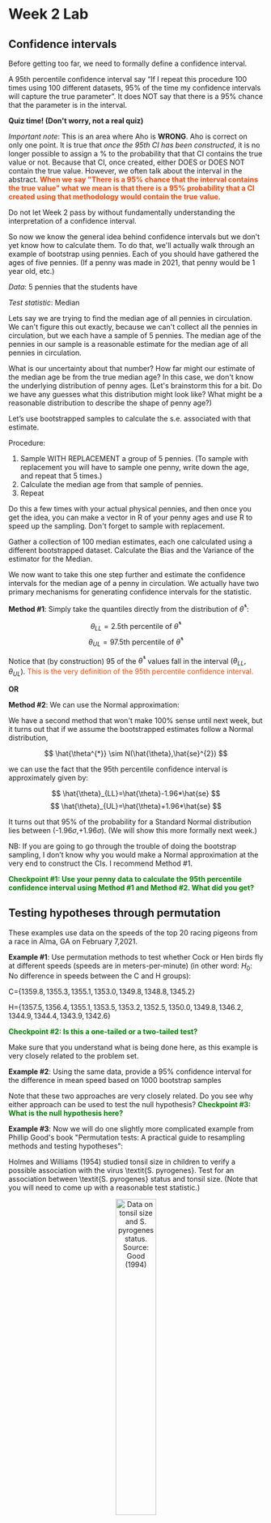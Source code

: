 Week 2 Lab
=============

Confidence intervals
-----------------------

Before getting too far, we need to formally define a confidence interval. 

A 95th percentile confidence interval say “If I repeat this procedure 100 times using 100 different datasets, 95% of the time my confidence intervals will capture the true parameter”. It does NOT say that there is a 95% chance that the parameter is in the interval.

**Quiz time! (Don't worry, not a real quiz)**

*Important note*: This is an area where Aho is **WRONG**. Aho is correct on only one point. It is true that *once the 95th CI has been constructed*, it is no longer possible to assign a $\%$ to the probability that that CI contains the true value or not. Because that CI, once created, either DOES or DOES NOT contain the true value. However, we often talk about the interval in the abstract. **<span style="color: orangered;">When we say "There is a 95$\%$ chance that the interval contains the true value" what we mean is that there is a 95$\%$ probability that a CI created using that methodology would contain the true value.</span>**

Do not let Week 2 pass by without fundamentally understanding the interpretation of a confidence interval. 

So now we know the general idea behind confidence intervals but we don't yet know how to calculate them. To do that, we'll actually walk through an example of bootstrap using pennies. Each of you should have gathered the ages of five pennies. (If a penny was made in 2021, that penny would be 1 year old, etc.)

*Data*: 5 pennies that the students have

*Test statistic*: Median

Lets say we are trying to find the median age of all pennies in circulation. We can't figure this out exactly, because we can't collect all the pennies in circulation, but we each have a sample of 5 pennies. The median age of the pennies in our sample is a reasonable estimate for the median age of all pennies in circulation. 

What is our uncertainty about that number? How far might our estimate of the median age be from the true median age? In this case, we don't know the underlying distribution of penny ages. (Let's brainstorm this for a bit. Do we have any guesses what this distribution might look like? What might be a reasonable distribution to describe the shape of penny age?) 

Let’s use bootstrapped samples to calculate the s.e. associated with that estimate.

Procedure: 
1. Sample WITH REPLACEMENT a group of 5 pennies. (To sample with replacement you will have to sample one penny, write down the age, and repeat that 5 times.)
2. Calculate the median age from that sample of pennies.
3. Repeat

Do this a few times with your actual physical pennies, and then once you get the idea, you can make a vector in R of your penny ages and use R to speed up the sampling. Don't forget to sample with replacement.

Gather a collection of 100 median estimates, each one calculated using a different bootstrapped dataset. Calculate the Bias and the Variance of the estimator for the Median.

We now want to take this one step further and estimate the confidence intervals for the median age of a penny in circulation. We actually have two primary mechanisms for generating confidence intervals for the statistic.

**Method #1**: Simply take the quantiles directly from the distribution of $\hat{\theta}^{*}$:

$$
\theta_{LL} = \mbox{2.5th percentile of } \hat{\theta}^{*}
$$
$$
\theta_{UL} = \mbox{97.5th percentile of } \hat{\theta}^{*}
$$

Notice that (by construction) 95$%$ of the $\hat{\theta}^{*}$ values fall in the interval $(\theta_{LL},\theta_{UL})$. <span style="color: orangered;">This is the very definition of the 95th percentile confidence interval.</span>

**OR** 

**Method #2**: We can use the Normal approximation:

We have a second method that won't make 100\% sense until next week, but it turns out that if we assume the bootstrapped estimates follow a Normal distribution, 

$$
\hat{\theta^{*}} \sim N(\hat{\theta},\hat{se}^{2})
$$

we can use the fact that the 95th percentile confidence interval is approximately given by:

$$
\hat{\theta}_{LL}=\hat{\theta}-1.96*\hat{se}
$$
$$
\hat{\theta}_{UL}=\hat{\theta}+1.96*\hat{se}
$$

It turns out that 95$\%$ of the probability for a Standard Normal distribution lies between (-1.96$\sigma$,+1.96$\sigma$). (We will show this more formally next week.) 

NB: If you are going to go through the trouble of doing the bootstrap sampling, I don’t know why you would make a Normal approximation at the very end to construct the CIs. I recommend Method #1.

**<span style="color: green;">Checkpoint #1: Use your penny data to calculate the 95th percentile confidence interval using Method #1 and Method #2. What did you get?</span>**

Testing hypotheses through permutation
------------------------------------

These examples use data on the speeds of the top 20 racing pigeons from a race in Alma, GA on February 7,2021. 

**Example #1**: Use permutation methods to test whether Cock or Hen birds fly at different speeds (speeds are in meters-per-minute) (in other word: $H_{0}$: No difference in speeds between the C and H groups):

C=$\{1359.8,1355.3,1355.1,1353.0,1349.8,1348.8,1345.2\}$

H=$\{1357.5,1356.4,1355.1,1353.5,1353.2,1352.5,1350.0,1349.8,1346.2,1344.9,1344.4,1343.9,1342.6\}$

**<span style="color: green;">Checkpoint #2: Is this a one-tailed or a two-tailed test?</span>**

Make sure that you understand what is being done here, as this example is very closely related to the problem set.


**Example #2**: Using the same data, provide a 95% confidence interval for the difference in mean speed based on 1000 bootstrap samples

Note that these two approaches are very closely related. Do you see why either approach can be used to test the null hypothesis? **<span style="color: green;">Checkpoint #3: What is the null hypothesis here?</span>**

**Example #3**: Now we will do one slightly more complicated example from Phillip Good's book "Permutation tests: A practical guide to resampling methods and testing hypotheses":

Holmes and Williams (1954) studied tonsil size in children to verify a possible association with the virus \textit{S. pyrogenes}. Test for an association between \textit{S. pyrogenes} status and tonsil size. (Note that you will need to come up with a reasonable test statistic.)

<div class="figure" style="text-align: center">
<img src="Table2categories.png" alt="Data on tonsil size and S. pyrogenes status. Source: Good (1994)" width="40%" />
<p class="caption">(\#fig:unnamed-chunk-1)Data on tonsil size and S. pyrogenes status. Source: Good (1994)</p>
</div>

Now lets consider the full dataset, where tonsil size is divided into three categories. How would we do the test now? **<span style="color: green;">Checkpoint #4: What is the new test statistic? (There are many options.)</span>** What 'labels' do you permute?

<div class="figure" style="text-align: center">
<img src="Table3categories.png" alt="Fill dataset on tonsil size and S. pyrogenes status. Source: Good (1994)" width="50%" />
<p class="caption">(\#fig:unnamed-chunk-2)Fill dataset on tonsil size and S. pyrogenes status. Source: Good (1994)</p>
</div>

Basics of bootstrap and jackknife
------------------------------------

To get started with bootstrap and jackknife techniques, we start by working through a very simple example. First we simulate some data


```r
x<-seq(0,9,by=1)
```

This will constutute our "data". Let's print the result of sampling with replacement to get a sense for it...


```r
table(sample(x,size=length(x),replace=T))
```

```
## 
## 0 4 5 7 8 9 
## 2 1 2 2 1 2
```

Now we will write a little script to take bootstrap samples and calculate the means of each of these bootstrap samples


```r
xmeans<-vector(length=1000)
for (i in 1:1000)
  {
  xmeans[i]<-mean(sample(x,replace=T))
  }
```

The actual number of bootstrapped samples is arbitrary *at this point* but there are ways of characterizing the precision of the bootstrap (jackknife-after-bootstrap) which might inform the number of bootstrap samples needed. *In practice*, people tend to pick some arbitrary but large number of bootstrap samples because computers are so fast that it is often easy to draw far more samples than are actually needed. When calculation of the statistic is slow (as might be the case if you are using the samples to construct a phylogeny, for example), then you would need to be more concerned with the number of bootstrap samples. 

First, lets just look at a histogram of the bootstrapped means and plot the actual sample mean on the histogram for comparison



```r
hist(xmeans,breaks=30,col="pink")
abline(v=mean(x),lwd=2)
```

<img src="Week-2-lab_files/figure-html/unnamed-chunk-6-1.png" width="672" />

Calculating bias and standard error
-----------------------------------

From these we can calculate the bias and standard deviation for the mean (which is the "statistic"):

$$
\widehat{Bias_{boot}} = \left(\frac{1}{k}\sum^{k}_{i=1}\theta^{*}_{i}\right)-\hat{\theta}
$$


```r
bias.boot<-mean(xmeans)-mean(x)
bias.boot
```

```
## [1] 0.0099
```

```r
hist(xmeans,breaks=30,col="pink")
abline(v=mean(x),lwd=5,col="black")
abline(v=mean(xmeans),lwd=2,col="yellow")
```

<img src="Week-2-lab_files/figure-html/unnamed-chunk-7-1.png" width="672" />

$$
\widehat{s.e._{boot}} = \sqrt{\frac{1}{k-1}\sum^{k}_{i=1}(\theta^{*}_{i}-\bar{\theta^{*}})^{2}}
$$


```r
se.boot<-sd(xmeans)
```

We can find the confidence intervals in two ways:

Method #1: Assume the bootstrap statistics are normally distributed


```r
LL.boot<-mean(xmeans)-1.96*se.boot #where did 1.96 come from?
UL.boot<-mean(xmeans)+1.96*se.boot
LL.boot
```

```
## [1] 2.719951
```

```r
UL.boot
```

```
## [1] 6.299849
```

Method #2: Simply take the quantiles of the bootstrap statistics


```r
quantile(xmeans,c(0.025,0.975))
```

```
##  2.5% 97.5% 
##   2.8   6.3
```

Let's compare this to what we would have gotten if we had used normal distribution theory. First we have to calculate the standard error:


```r
se.normal<-sqrt(var(x)/length(x))
LL.normal<-mean(x)-qt(0.975,length(x)-1)*se.normal
UL.normal<-mean(x)+qt(0.975,length(x)-1)*se.normal
LL.normal
```

```
## [1] 2.334149
```

```r
UL.normal
```

```
## [1] 6.665851
```

In this case, the confidence intervals we got from the normal distribution theory are too wide.

**<span style="color: green;">Checkpoint #6: Does it make sense why the normal distribution theory intervals are too wide?</span>** Because the original were were uniformly distributed, the data has higher variance than would be expected and therefore the standard error is higher than would be expected.

There are two packages that provide functions for bootstrapping, 'boot' and 'boostrap'. We will start by using the 'bootstrap' package, which was originally designed for Efron and Tibshirani's monograph on the bootstrap. 

To test the main functionality of the 'bootstrap' package, we will use the data we already have. The 'bootstrap' function requires the input of a user-defined function to calculate the statistic of interest. Here I will write a function that calculates the mean of the input values.


```r
library(bootstrap)
theta<-function(x)
  {
    mean(x)
  }
results<-bootstrap(x=x,nboot=1000,theta=theta)
results
```

```
## $thetastar
##    [1] 4.2 4.1 2.7 4.8 4.4 4.9 5.5 4.6 4.2 5.0 4.9 4.7 5.7 3.2 2.6 4.6 4.0 3.9
##   [19] 4.7 4.6 5.0 5.0 4.1 4.3 5.3 4.9 4.9 4.1 5.7 5.4 5.3 5.2 5.8 5.5 6.8 4.6
##   [37] 5.0 5.1 3.5 5.2 4.2 4.8 5.4 3.8 5.2 3.2 4.1 5.2 3.7 3.6 3.9 4.7 5.1 4.9
##   [55] 2.4 5.1 3.9 4.4 4.9 3.1 5.7 5.2 4.4 5.8 5.0 4.2 4.6 4.4 4.1 4.7 4.0 5.7
##   [73] 5.2 6.1 5.4 4.1 4.0 3.8 4.1 4.9 5.2 3.6 2.8 4.4 5.2 3.2 3.4 5.4 4.8 4.0
##   [91] 4.8 3.1 2.8 5.0 4.1 3.3 4.5 3.7 4.0 4.8 4.7 4.9 4.3 4.7 3.7 2.9 3.9 3.9
##  [109] 3.9 2.3 3.2 3.8 4.9 5.7 5.4 6.0 3.7 4.6 3.2 4.5 5.3 5.0 4.0 4.6 3.4 4.0
##  [127] 4.8 5.7 4.2 3.8 6.8 4.1 4.3 3.8 4.7 4.1 4.8 3.3 6.2 6.1 3.5 3.2 4.5 4.6
##  [145] 3.9 3.5 2.6 4.0 5.7 4.2 5.2 4.2 4.3 4.1 4.2 4.1 6.3 5.6 4.6 3.9 5.6 5.2
##  [163] 5.2 3.9 4.8 3.9 4.8 4.6 4.3 4.7 3.6 3.8 3.7 5.2 5.0 4.2 3.6 4.8 4.8 5.3
##  [181] 6.4 2.9 2.7 4.8 4.5 3.9 5.9 3.8 5.6 3.6 4.8 3.4 3.6 5.5 4.7 4.4 3.6 5.8
##  [199] 5.7 3.8 4.2 3.8 4.3 3.3 4.1 4.0 5.7 3.8 5.1 3.6 3.5 3.7 5.6 4.4 6.8 5.1
##  [217] 5.2 5.4 3.6 4.9 5.2 3.1 4.9 3.7 3.3 6.2 4.5 4.6 4.9 4.7 4.0 4.3 5.1 5.0
##  [235] 4.8 5.1 3.7 5.6 5.1 4.3 5.4 3.7 4.2 2.6 2.9 3.8 4.8 4.2 3.2 4.4 3.2 5.3
##  [253] 3.7 3.9 3.4 5.1 4.8 6.4 4.5 4.9 5.7 4.3 6.4 3.6 3.9 4.5 4.1 3.4 4.7 4.9
##  [271] 3.3 5.6 4.2 4.2 3.7 4.0 4.3 4.6 4.9 4.5 5.7 3.8 3.0 3.0 4.3 4.1 4.8 5.6
##  [289] 4.4 4.8 4.4 4.2 4.6 4.2 5.7 4.2 4.7 4.3 5.0 4.1 5.2 4.5 4.6 6.6 5.5 5.6
##  [307] 3.9 4.5 4.4 5.3 4.7 4.7 3.6 4.1 5.8 3.2 5.4 5.3 4.6 4.0 4.2 3.4 3.5 4.7
##  [325] 5.6 2.8 6.4 5.3 3.2 3.3 4.4 2.8 7.1 4.9 6.1 5.7 4.5 4.6 4.1 3.8 4.4 3.5
##  [343] 4.0 3.6 3.0 4.9 4.5 3.9 5.2 4.4 3.1 4.9 5.6 5.7 3.6 4.2 3.7 4.1 3.7 3.1
##  [361] 6.7 5.2 3.4 3.7 2.2 5.5 5.3 4.7 3.2 5.6 5.2 4.3 5.3 3.6 2.6 4.4 4.1 3.5
##  [379] 5.0 5.8 4.6 4.4 4.2 3.9 4.2 4.9 5.1 3.4 6.4 4.5 3.7 4.9 3.6 5.4 4.8 5.1
##  [397] 4.8 2.8 5.5 5.8 3.8 3.8 4.1 4.1 4.1 4.4 3.7 4.6 4.9 3.8 2.9 3.8 3.8 4.6
##  [415] 4.1 3.9 5.2 2.4 3.9 6.3 5.4 4.0 6.3 2.8 4.0 5.4 4.9 4.5 4.5 4.8 4.5 3.9
##  [433] 4.1 5.0 4.2 3.5 3.5 5.5 5.7 4.2 5.8 5.3 4.2 3.9 3.6 5.6 5.2 6.6 5.7 6.1
##  [451] 4.1 4.0 3.5 3.9 4.1 4.2 3.7 4.4 4.2 5.0 4.5 6.4 4.8 4.0 6.0 3.8 4.5 3.1
##  [469] 4.4 4.8 4.5 3.9 2.6 4.4 3.4 2.0 3.7 4.9 5.4 4.9 3.7 3.1 4.7 5.3 2.1 4.3
##  [487] 5.2 5.2 4.7 5.0 3.8 4.0 3.0 3.4 5.2 5.8 5.1 7.3 4.8 4.5 2.9 4.3 6.0 3.0
##  [505] 3.5 4.6 4.7 5.7 4.8 4.1 6.1 4.7 4.7 4.0 5.9 5.7 4.7 5.2 4.8 3.4 5.3 5.2
##  [523] 4.5 4.7 3.9 3.0 3.5 3.9 2.9 4.2 2.3 5.9 3.0 5.3 1.7 5.6 2.9 4.4 3.8 4.8
##  [541] 4.0 6.4 4.0 4.6 4.8 4.9 5.0 6.1 4.2 3.5 5.6 4.9 4.7 3.6 3.8 4.2 5.0 2.9
##  [559] 4.2 4.6 4.5 4.7 4.2 4.7 5.9 3.4 4.6 3.3 3.7 3.3 4.2 5.1 3.7 4.7 3.9 5.1
##  [577] 5.4 5.3 4.4 4.8 5.0 4.8 4.0 4.6 5.2 4.6 1.8 5.3 4.9 5.1 4.6 5.1 4.9 4.0
##  [595] 3.9 3.5 5.5 5.2 4.8 3.8 5.1 3.9 3.3 5.4 5.1 4.7 4.4 4.7 5.1 3.9 3.5 3.1
##  [613] 3.2 4.8 5.1 4.4 3.0 4.9 4.7 5.1 5.3 4.9 5.8 3.1 6.0 5.5 3.2 3.6 2.7 3.1
##  [631] 4.8 2.7 5.3 4.0 3.5 3.3 6.0 5.3 4.4 3.6 4.6 4.5 5.4 5.0 5.9 3.2 4.9 3.8
##  [649] 3.0 3.9 3.6 4.8 4.3 4.7 4.5 4.5 4.7 4.7 4.2 5.5 3.9 4.6 3.7 4.0 3.8 5.0
##  [667] 2.3 4.6 5.8 3.8 3.6 4.8 4.2 4.0 5.9 5.3 4.4 4.7 4.2 3.3 5.4 5.1 4.8 4.7
##  [685] 5.5 5.5 5.7 6.3 4.1 5.6 5.7 5.2 4.2 3.6 4.3 3.3 5.2 5.3 4.1 5.3 4.4 2.1
##  [703] 3.7 4.7 3.6 3.8 5.5 4.8 6.3 5.9 3.9 4.4 4.2 5.2 5.3 5.4 6.0 3.7 3.5 4.3
##  [721] 5.3 4.0 3.6 4.2 3.2 5.5 4.0 4.5 4.2 4.7 4.1 5.3 5.8 4.2 7.2 4.7 5.7 4.3
##  [739] 3.5 4.3 4.0 5.3 5.4 3.2 5.5 5.4 3.1 4.3 3.1 4.3 3.9 4.7 5.1 3.8 4.4 3.8
##  [757] 4.7 4.8 3.7 4.4 4.6 3.3 2.9 4.4 3.6 5.5 3.6 4.3 5.1 3.6 3.9 3.2 3.1 3.9
##  [775] 4.1 5.6 3.9 5.4 4.7 3.7 4.7 3.6 4.1 5.4 4.0 2.9 3.6 6.1 4.3 3.5 5.7 3.4
##  [793] 4.4 4.8 3.6 4.3 4.1 3.7 4.6 5.9 4.7 5.4 4.5 4.5 2.4 5.1 5.6 3.0 4.9 3.9
##  [811] 3.5 4.8 5.4 5.1 5.1 5.6 4.6 6.1 4.3 3.8 4.6 5.3 4.7 5.4 4.3 4.7 7.2 3.8
##  [829] 2.4 3.5 5.6 5.4 3.5 4.6 2.8 4.0 4.0 6.2 3.4 3.9 3.6 3.7 4.3 4.9 4.8 3.6
##  [847] 5.1 3.2 4.0 5.3 5.2 4.3 5.7 5.8 5.3 3.7 4.3 2.7 5.4 6.2 4.5 4.1 4.7 6.0
##  [865] 6.0 3.5 3.4 3.5 4.7 3.2 4.3 3.4 2.6 2.6 3.8 5.1 4.3 4.9 5.3 5.7 4.7 5.1
##  [883] 4.4 4.6 4.5 3.6 5.1 4.4 4.4 4.7 4.4 4.2 4.8 4.1 5.4 6.0 4.5 4.7 3.0 5.4
##  [901] 2.9 4.8 3.0 5.5 3.5 4.3 5.5 5.1 5.1 2.8 5.5 5.6 3.9 4.9 3.3 4.0 3.4 5.2
##  [919] 4.8 6.0 4.0 5.4 3.8 3.7 4.8 4.4 5.1 4.3 3.9 5.2 5.0 4.3 3.9 2.9 4.1 4.4
##  [937] 4.8 4.0 3.7 6.1 3.5 4.5 4.3 3.8 4.8 5.9 4.1 5.3 5.0 5.1 2.3 4.7 4.1 4.6
##  [955] 4.5 5.4 3.9 3.8 4.2 5.3 5.3 5.4 5.0 4.4 5.9 4.0 5.2 4.8 4.2 4.7 3.7 4.6
##  [973] 4.7 5.3 4.8 4.6 5.7 6.1 3.8 4.0 4.8 4.2 4.2 5.7 4.7 5.2 3.5 5.4 6.0 6.0
##  [991] 4.2 5.4 3.2 3.4 4.4 6.5 4.0 4.8 4.8 5.2
## 
## $func.thetastar
## NULL
## 
## $jack.boot.val
## NULL
## 
## $jack.boot.se
## NULL
## 
## $call
## bootstrap(x = x, nboot = 1000, theta = theta)
```

```r
quantile(results$thetastar,c(0.025,0.975))
```

```
##  2.5% 97.5% 
##   2.7   6.2
```

Notice that we get exactly what we got last time. This illustrates an important point, which is that the bootstrap functions are often no easier to use than something you could write yourself.

You can also define a function of the bootstrapped statistics (we have been calling this theta) to pull out immediately any summary statistics you are interested in from the bootstrapped thetas.

Here I will write a function that calculates the bias of my estimate of the mean (which is 4.5 [i.e. the mean of the number 0,1,2,3,4,5,6,7,8,9])


```r
bias<-function(x)
  {
  mean(x)-4.5
  }
results<-bootstrap(x=x,nboot=1000,theta=theta,func=bias)
results
```

```
## $thetastar
##    [1] 2.9 5.5 4.7 3.0 4.2 4.7 3.8 4.1 4.9 3.0 5.8 3.6 3.8 5.1 3.6 4.6 6.4 4.6
##   [19] 4.2 4.2 3.0 4.6 5.1 4.1 4.8 3.3 3.1 4.3 6.2 6.3 5.7 3.7 5.2 4.9 4.6 5.9
##   [37] 5.2 5.5 4.9 5.0 2.4 3.7 4.3 6.1 4.6 5.6 4.8 4.4 5.3 4.7 5.4 5.1 5.7 4.7
##   [55] 4.7 5.2 6.0 3.4 4.8 2.9 3.5 4.6 3.9 3.0 2.9 5.1 4.0 6.2 4.3 4.9 4.0 5.2
##   [73] 4.7 4.1 3.9 4.1 2.7 5.5 4.2 4.7 5.2 4.1 3.9 3.5 5.2 3.8 4.2 4.2 4.0 5.3
##   [91] 4.8 3.2 3.9 3.0 4.9 4.0 5.1 4.3 5.7 5.0 5.5 6.2 6.6 4.1 4.9 5.2 4.6 5.8
##  [109] 4.9 6.5 6.1 3.8 4.3 5.4 6.5 2.0 4.2 3.1 3.8 4.4 6.3 4.5 4.5 4.6 3.4 5.6
##  [127] 3.8 3.3 4.7 4.3 4.9 3.8 3.3 5.0 2.1 4.7 4.8 3.7 6.4 5.6 4.7 5.3 5.4 3.0
##  [145] 3.7 3.4 5.2 3.2 4.9 5.1 3.0 5.0 3.5 3.6 4.6 3.7 4.7 4.0 5.1 4.2 3.7 3.7
##  [163] 4.4 5.2 5.2 3.5 4.1 2.9 3.4 4.9 3.7 4.9 3.6 5.6 4.4 4.2 4.1 3.7 2.5 3.4
##  [181] 5.1 3.8 3.5 3.6 4.7 5.4 5.2 5.7 4.2 4.5 5.5 4.2 4.1 4.4 4.7 5.0 4.2 5.9
##  [199] 3.5 4.3 3.7 4.7 3.7 5.5 3.1 3.3 3.1 4.3 5.0 5.6 5.2 4.5 5.0 4.5 6.0 3.7
##  [217] 4.5 5.7 4.9 3.5 5.3 4.2 3.3 5.9 6.1 4.8 4.1 5.2 3.8 3.3 4.8 5.4 4.1 6.6
##  [235] 4.6 4.3 6.2 4.9 5.6 3.7 3.6 5.0 4.1 4.2 2.4 6.6 4.2 2.9 4.2 5.7 4.6 6.5
##  [253] 5.8 3.1 4.3 5.1 3.6 5.1 3.3 6.0 5.1 4.6 3.2 3.8 5.1 3.5 2.2 5.2 5.2 4.1
##  [271] 5.3 5.2 4.6 4.7 6.2 4.5 4.3 5.4 5.1 3.8 5.0 5.5 5.3 4.1 3.2 5.5 4.2 4.0
##  [289] 3.2 4.6 5.5 4.5 3.9 4.4 4.7 5.4 4.2 4.5 7.1 4.3 4.5 4.8 5.9 4.3 5.4 3.1
##  [307] 4.8 3.5 3.8 4.8 5.3 3.3 3.7 4.1 4.4 5.2 3.1 3.7 4.5 4.9 4.0 3.9 4.0 3.0
##  [325] 4.6 3.7 4.7 4.6 6.3 5.0 4.3 3.0 5.1 3.7 4.6 3.8 4.4 6.1 4.4 2.3 3.7 3.5
##  [343] 5.7 3.8 6.2 4.2 4.2 4.4 4.4 2.3 4.9 4.8 5.0 5.4 4.1 3.8 5.5 4.4 5.5 4.2
##  [361] 3.6 3.7 3.8 3.4 6.2 4.7 4.2 2.5 4.3 4.6 4.9 5.1 4.4 5.1 2.6 4.8 4.1 5.5
##  [379] 5.4 4.6 3.9 5.7 3.4 4.9 4.8 5.5 5.4 3.5 4.5 4.7 2.4 6.2 2.4 4.4 6.4 3.5
##  [397] 3.9 5.6 5.4 5.3 6.1 4.3 3.7 5.4 3.5 5.6 2.3 4.2 4.1 4.5 5.5 4.3 3.8 4.5
##  [415] 4.3 3.2 3.3 5.9 4.2 5.8 5.1 4.0 4.5 6.1 3.2 4.7 5.9 5.4 5.5 7.1 4.0 5.0
##  [433] 4.2 2.4 4.4 4.1 6.9 5.3 4.0 4.4 4.8 5.1 4.0 6.1 3.7 2.7 4.8 3.5 5.2 4.2
##  [451] 4.1 3.5 4.6 4.0 5.9 4.9 3.0 4.9 3.4 3.7 3.8 4.2 3.3 5.7 5.2 5.4 4.7 2.9
##  [469] 4.3 3.4 3.8 3.5 4.2 5.0 4.2 5.1 3.5 3.9 3.1 3.9 4.5 4.6 4.9 3.3 5.5 4.6
##  [487] 4.6 5.1 3.2 3.3 4.7 3.6 4.1 3.7 4.5 5.1 5.2 6.2 4.4 3.4 4.7 4.5 3.2 3.9
##  [505] 4.6 3.9 4.3 4.3 4.9 5.8 5.3 6.2 2.7 4.0 4.0 5.2 5.4 4.3 5.5 4.1 5.1 4.5
##  [523] 4.5 2.6 4.9 4.2 3.8 4.9 3.1 4.9 4.8 4.7 4.0 4.4 5.7 5.9 4.6 4.5 4.3 3.8
##  [541] 3.5 5.0 3.4 3.5 6.1 5.1 5.7 6.4 6.1 3.3 4.0 2.4 5.1 3.7 4.8 4.3 4.8 5.0
##  [559] 4.7 4.0 4.0 4.2 4.4 3.7 4.4 4.0 5.4 3.7 3.7 3.9 3.3 5.8 3.5 6.0 4.3 5.5
##  [577] 4.8 4.5 3.7 4.8 5.6 1.7 3.4 5.3 3.4 4.2 4.4 5.9 6.3 5.6 5.7 4.5 5.6 3.9
##  [595] 5.6 5.0 4.8 4.6 5.2 4.6 2.9 3.0 3.4 5.3 6.4 3.5 4.1 2.8 3.8 3.4 2.5 5.8
##  [613] 5.8 4.7 2.6 5.7 4.4 2.7 3.8 5.0 4.7 5.8 2.9 5.9 4.3 4.4 5.2 3.1 6.6 6.2
##  [631] 4.6 4.0 3.1 4.9 4.2 4.6 3.2 4.1 4.5 6.1 4.4 3.6 4.1 5.0 4.4 3.7 3.6 3.2
##  [649] 5.8 5.2 2.6 5.1 5.0 3.4 5.2 4.2 4.5 6.3 3.4 4.5 3.6 4.2 4.8 4.1 4.9 4.7
##  [667] 4.9 4.1 5.8 4.2 5.4 4.4 5.1 3.5 5.3 5.3 3.5 5.1 6.1 4.0 5.9 5.2 4.1 4.3
##  [685] 3.4 5.2 4.7 3.4 4.2 3.8 4.3 4.1 5.6 5.1 3.7 2.8 4.9 4.7 4.8 2.8 3.1 3.5
##  [703] 5.7 5.0 4.7 4.8 4.5 4.4 3.1 4.1 4.4 2.9 5.0 5.7 3.9 3.5 4.3 3.6 5.1 4.6
##  [721] 4.2 5.3 4.0 4.5 5.1 3.7 4.1 4.1 4.2 3.8 4.9 5.0 6.1 4.1 6.6 4.4 6.0 5.5
##  [739] 4.6 4.9 5.6 3.7 4.7 5.5 3.5 4.4 3.7 4.1 5.1 2.7 5.2 4.5 4.2 4.5 3.6 4.0
##  [757] 2.9 3.6 3.4 2.5 4.1 2.7 4.4 4.4 5.4 5.5 4.7 5.4 4.5 5.3 4.6 4.2 4.4 3.9
##  [775] 4.5 4.4 4.9 5.3 5.9 5.3 4.5 5.3 3.4 5.0 4.7 4.8 4.2 4.2 4.7 4.5 5.7 3.5
##  [793] 4.2 4.6 3.4 4.3 6.6 5.5 4.9 4.6 4.3 5.0 4.3 6.0 4.4 4.7 4.0 4.1 4.6 3.7
##  [811] 4.0 3.5 3.8 4.4 3.6 4.8 5.3 4.2 4.6 3.9 5.0 4.2 4.1 4.9 5.7 6.3 3.9 3.9
##  [829] 3.2 4.4 4.3 3.2 3.7 3.7 4.7 5.4 4.6 3.4 5.3 4.2 3.5 4.8 4.8 4.3 5.4 6.2
##  [847] 4.6 2.9 4.9 4.8 4.8 5.8 3.0 4.2 5.3 4.3 4.1 4.6 4.7 5.2 4.8 5.6 3.7 5.2
##  [865] 5.7 3.3 4.0 3.1 3.3 3.1 4.9 4.6 4.7 4.3 4.3 5.2 4.4 5.8 3.8 5.8 7.0 3.7
##  [883] 6.5 5.6 4.8 6.0 4.1 4.3 5.7 3.9 5.8 3.8 5.4 3.3 4.5 3.3 3.7 4.1 2.6 3.0
##  [901] 5.6 3.6 4.8 4.4 5.9 5.0 4.6 4.9 4.0 2.9 3.9 4.6 4.5 3.9 3.3 4.3 4.9 3.7
##  [919] 4.3 3.9 2.9 5.0 4.9 3.6 4.3 4.1 5.3 4.4 4.4 4.7 3.5 4.7 3.9 4.4 3.3 6.0
##  [937] 4.6 4.1 4.1 5.2 5.1 5.3 3.6 5.1 5.3 4.9 5.0 3.5 5.4 4.9 5.4 5.3 4.4 5.5
##  [955] 5.3 2.6 4.1 6.3 3.6 3.3 5.5 5.8 3.2 3.5 4.9 6.1 5.1 4.1 5.0 6.4 4.0 3.8
##  [973] 5.3 3.8 4.5 4.2 4.6 5.0 4.1 5.1 4.3 4.9 4.0 4.2 4.3 4.9 4.4 3.6 5.6 5.9
##  [991] 5.7 3.2 4.3 4.6 4.6 5.1 4.2 4.3 4.1 4.9
## 
## $func.thetastar
## [1] -0.0163
## 
## $jack.boot.val
##  [1]  0.50984615  0.37150685  0.26339286  0.16702703 -0.04157303  0.02782875
##  [7] -0.23196481 -0.22845745 -0.41705202 -0.52076023
## 
## $jack.boot.se
## [1] 0.9711186
## 
## $call
## bootstrap(x = x, nboot = 1000, theta = theta, func = bias)
```

Compare this to 'bias.boot' (our result from above). Why might it not be the same? Try running the same section of code several times. See how the value of the bias ($func.thetastar) jumps around? We should not be surprised by this because we can look at the jackknife-after-bootstrap estimate of the standard error of the function (in this case, that function is the bias) and we can see that it is not so small that we wouldn't expect some variation in these values.

Remember, everything we have discussed today are estimates. The statistic as applied to your data will change with new data, as will the standard error, the confidence intervals - everything! All of these values have sampling distributions and are subject to change if you repeated the procedure with new data.

Note that we can calculate any function of $\theta^{*}$. A simple example would be the 72nd percentile:


```r
perc72<-function(x)
  {
  quantile(x,probs=c(0.72))
  }
results<-bootstrap(x=x,nboot=1000,theta=theta,func=perc72)
results
```

```
## $thetastar
##    [1] 5.4 3.9 4.4 4.0 5.6 4.4 4.1 4.5 3.1 6.0 3.5 3.4 5.3 5.2 3.5 4.0 4.2 3.5
##   [19] 4.1 7.2 5.3 4.2 4.6 5.2 5.2 4.9 4.1 3.5 4.3 3.6 3.1 5.7 5.7 4.2 2.5 4.2
##   [37] 4.7 6.5 6.3 4.6 5.2 3.8 4.8 2.9 4.5 5.1 3.9 4.7 3.2 4.5 4.0 6.5 4.0 5.3
##   [55] 4.5 4.2 5.1 4.7 5.2 6.5 5.7 5.8 3.8 3.0 4.5 4.3 5.7 4.6 5.4 4.8 3.8 3.5
##   [73] 4.3 4.1 4.1 5.6 5.0 3.7 3.3 4.4 5.3 4.5 4.3 4.2 4.7 3.2 5.9 3.3 3.9 4.8
##   [91] 3.9 5.1 3.9 3.6 5.3 5.4 4.0 3.7 4.6 3.5 4.6 4.2 6.0 3.1 4.0 3.9 4.7 5.4
##  [109] 6.2 4.5 4.5 4.6 4.2 2.7 4.3 5.0 2.1 4.9 4.1 4.6 5.3 4.2 5.4 3.6 4.9 4.9
##  [127] 3.6 4.9 5.3 3.8 5.5 4.9 4.8 5.0 3.7 3.3 5.7 6.4 5.0 4.3 5.3 5.1 3.8 4.2
##  [145] 6.1 4.5 4.4 3.9 4.0 4.4 5.3 5.8 4.0 3.0 5.6 4.0 6.4 4.8 6.4 4.3 4.6 4.4
##  [163] 4.3 3.7 4.9 4.5 3.6 5.1 5.7 5.9 4.6 4.5 5.2 4.9 4.4 3.9 5.2 4.7 4.2 4.5
##  [181] 2.9 5.3 4.4 4.0 4.7 5.8 4.9 5.0 3.6 4.4 3.7 4.2 5.1 3.5 5.2 4.2 3.9 4.6
##  [199] 3.8 2.1 4.4 1.9 4.5 3.4 3.7 4.2 3.9 4.8 4.8 3.9 4.6 4.9 2.5 3.2 3.4 4.1
##  [217] 2.9 4.6 4.1 4.4 2.6 5.2 4.5 4.3 3.8 3.7 3.6 3.2 3.6 4.7 4.9 4.6 3.8 4.5
##  [235] 3.0 3.7 2.7 5.0 4.3 3.5 2.6 3.8 5.2 3.8 4.9 4.9 4.5 6.2 4.3 4.2 4.3 2.5
##  [253] 4.2 7.2 5.4 5.0 5.1 3.8 4.5 4.7 5.6 5.6 6.0 4.1 5.7 3.4 5.3 4.1 4.6 5.8
##  [271] 3.5 5.7 3.2 4.7 3.7 3.1 4.5 2.9 5.6 5.1 3.0 5.9 4.5 6.0 4.6 4.4 4.0 5.3
##  [289] 4.4 4.1 4.7 6.3 2.5 2.5 4.5 3.8 5.2 5.6 4.2 4.0 4.7 3.7 5.9 4.2 4.1 3.5
##  [307] 3.0 3.4 5.2 4.6 2.2 3.9 4.2 3.6 3.8 4.9 4.7 4.4 5.6 4.4 3.8 4.7 5.1 4.3
##  [325] 4.7 4.7 4.1 3.1 4.4 4.4 4.2 4.9 5.6 5.4 4.0 4.8 4.7 3.2 5.3 4.3 3.6 4.5
##  [343] 3.8 4.9 3.7 5.2 2.9 5.5 5.7 5.0 3.0 5.7 4.8 3.5 4.0 4.5 5.5 2.9 4.8 6.3
##  [361] 4.1 4.9 4.6 4.1 5.2 4.6 4.9 4.4 4.4 4.5 4.4 3.3 5.1 4.7 4.6 5.8 5.1 3.8
##  [379] 4.7 4.5 5.7 3.1 5.5 5.8 3.6 4.1 5.1 5.1 6.7 4.3 6.4 5.2 3.9 4.7 5.0 4.5
##  [397] 4.5 3.8 5.5 5.0 4.0 5.0 5.0 5.4 4.0 5.7 4.1 3.9 4.1 6.4 4.2 3.1 5.6 3.9
##  [415] 5.2 4.8 5.2 3.5 5.0 4.5 3.9 5.0 4.4 4.6 4.6 4.1 5.6 5.7 6.1 3.9 4.7 4.8
##  [433] 4.5 5.8 4.3 2.7 5.7 4.7 5.2 2.9 5.0 3.2 5.1 4.8 4.1 3.2 5.2 4.7 5.2 5.2
##  [451] 4.1 4.9 4.9 4.2 5.4 5.6 3.7 4.9 5.2 4.6 4.2 4.5 3.1 3.2 3.7 5.9 4.1 3.3
##  [469] 4.6 5.5 3.5 4.3 4.9 3.1 4.7 3.4 2.6 3.5 4.1 3.9 1.6 4.4 4.2 5.3 4.1 4.5
##  [487] 2.5 3.6 5.2 5.3 4.0 4.1 4.8 4.4 4.3 5.6 4.9 4.2 7.2 4.6 4.8 6.7 3.8 2.6
##  [505] 4.7 4.3 5.7 5.0 4.9 2.5 4.9 3.7 2.8 4.8 4.8 5.2 4.7 4.8 5.5 5.2 5.4 4.6
##  [523] 5.3 3.3 3.7 5.6 2.8 6.0 4.9 3.6 3.4 3.1 2.9 3.7 5.6 3.3 4.7 4.5 5.5 5.0
##  [541] 6.2 3.1 6.0 3.6 4.5 2.9 5.2 4.8 4.5 5.3 5.2 4.0 4.9 4.4 4.9 5.0 4.9 4.3
##  [559] 3.9 4.4 5.4 3.9 4.6 4.7 4.7 5.2 4.6 4.2 4.2 3.9 5.1 3.7 6.6 4.4 6.3 4.7
##  [577] 4.7 4.9 5.1 4.7 2.1 4.4 3.7 6.3 4.0 4.0 4.6 3.4 4.0 5.6 4.8 5.2 3.3 5.6
##  [595] 5.1 4.9 4.4 3.8 5.1 4.5 6.4 4.6 3.8 5.3 4.3 3.7 5.4 3.8 3.2 3.7 4.1 5.1
##  [613] 2.7 3.8 3.3 5.8 5.0 4.7 4.0 3.8 5.0 3.3 5.7 3.3 5.3 5.3 5.2 4.0 4.7 4.8
##  [631] 2.6 4.4 4.2 3.2 4.2 3.0 5.5 4.7 3.9 4.7 4.8 5.2 3.6 3.6 5.4 4.2 5.3 4.3
##  [649] 5.0 6.0 4.3 3.6 4.9 4.5 4.7 5.1 4.9 4.9 4.1 4.4 3.2 3.2 4.5 2.6 4.5 3.8
##  [667] 5.2 4.4 4.3 3.9 4.9 5.8 4.8 4.9 5.2 4.2 5.3 5.5 4.0 3.8 3.4 3.9 5.0 4.3
##  [685] 4.2 5.2 4.7 4.6 4.3 4.2 4.3 4.4 4.1 5.4 4.6 5.5 3.8 4.6 4.4 4.8 5.4 3.8
##  [703] 4.7 4.9 3.0 5.7 4.3 4.3 4.3 4.4 3.1 4.7 3.1 5.3 5.7 6.0 6.0 3.5 4.7 4.4
##  [721] 3.7 5.3 3.0 4.9 3.9 5.7 4.7 4.9 4.7 4.2 3.9 6.0 2.9 3.5 5.6 5.1 5.2 4.2
##  [739] 4.1 3.7 3.7 2.5 6.7 3.5 4.5 4.3 2.9 3.8 4.7 5.4 4.1 4.6 5.4 3.6 5.5 5.2
##  [757] 6.2 4.7 4.1 3.6 4.6 5.4 3.9 3.9 4.5 5.5 4.4 4.5 6.0 4.8 4.7 4.2 3.8 6.1
##  [775] 3.3 5.1 3.6 4.7 4.0 3.7 5.2 5.7 4.4 5.1 4.0 2.4 3.7 4.6 4.8 5.2 5.1 5.0
##  [793] 4.3 6.6 2.5 3.8 3.0 4.0 4.9 4.1 4.6 5.9 4.1 5.1 3.6 5.0 4.2 4.6 5.0 3.0
##  [811] 6.3 4.1 3.1 3.2 3.2 4.4 3.7 4.0 3.3 5.0 4.7 4.7 4.1 4.6 4.6 4.0 5.2 3.7
##  [829] 2.7 5.6 3.9 5.2 3.9 5.0 4.8 4.6 3.3 4.1 5.0 3.2 5.5 4.8 4.6 3.8 4.2 5.4
##  [847] 3.0 4.9 3.4 3.7 6.8 4.8 5.2 4.0 4.5 3.7 2.7 3.7 5.0 5.7 4.7 3.1 4.4 5.1
##  [865] 5.0 4.7 4.9 5.3 4.7 6.0 3.8 4.7 4.9 4.9 3.2 3.9 4.7 5.0 2.7 3.6 3.5 3.8
##  [883] 4.5 2.5 5.1 4.0 4.4 3.7 3.3 5.4 2.4 4.0 4.6 4.1 3.6 3.5 3.5 4.1 5.5 4.5
##  [901] 4.8 4.3 3.7 4.4 4.0 3.6 5.2 4.8 4.1 5.0 3.8 5.3 3.9 3.7 3.7 3.7 3.8 2.5
##  [919] 4.0 3.9 4.6 4.1 3.6 4.6 5.2 4.6 5.2 5.1 5.4 3.7 6.2 4.3 4.6 3.5 6.5 4.4
##  [937] 4.2 3.5 5.7 4.6 3.6 4.3 5.9 5.7 4.6 3.6 4.5 5.5 6.3 5.0 4.6 3.6 4.4 3.2
##  [955] 4.7 4.0 5.2 5.9 3.4 4.5 5.3 2.4 3.7 4.2 4.0 5.5 5.2 4.9 6.0 5.8 3.0 5.1
##  [973] 6.3 4.6 5.2 4.7 4.3 5.6 3.3 5.1 5.4 5.9 3.1 5.2 3.4 5.0 4.3 3.9 4.2 3.8
##  [991] 4.2 4.4 4.6 3.7 5.6 3.2 4.0 5.3 4.5 5.1
## 
## $func.thetastar
## 72% 
##   5 
## 
## $jack.boot.val
##  [1] 5.400 5.400 5.200 5.100 5.100 4.824 4.800 4.700 4.600 4.400
## 
## $jack.boot.se
## [1] 0.9666885
## 
## $call
## bootstrap(x = x, nboot = 1000, theta = theta, func = perc72)
```

On Tuesday we went over an example in which we bootstrapped the correlation coefficient between LSAT scores and GPA. To do that, we sampled pairs of (LSAT,GPA) data with replacement. Here is a little script that would do something like that using (X,Y) data that are independently drawn from the normal distribution


```r
xdata<-matrix(rnorm(30),ncol=2)
```

Everyone's data is going to be different. With such a small sample size, it would be easy to get a positive or negative correlation by random change, but on average across everyone's datasets, there should be zero correlation because the two columns are drawn independently.


```r
n<-15
theta<-function(x,xdata)
  {
  cor(xdata[x,1],xdata[x,2])
  }
results<-bootstrap(x=1:n,nboot=50,theta=theta,xdata=xdata) 
#NB: xdata is passed to the theta function, not needed for bootstrap function itself
```

Notice the parameters that get passed to the 'bootstrap' function are: (1) the indexes which will be sampled with replacement. This is different that the raw data but the end result is the same because both the indices and the raw data get passed to the function 'theta' (2) the number of bootrapped samples (in this case 50) (3) the function to calculate the statistic (4) the raw data.

Lets look at a histogram of the bootstrapped statistics $\theta^{*}$ and draw a vertical line for the statistic as applied to the original data.


```r
hist(results$thetastar,breaks=30,col="pink")
abline(v=cor(xdata[,1],xdata[,2]),lwd=2)
```

<img src="Week-2-lab_files/figure-html/unnamed-chunk-17-1.png" width="672" />

Parametric bootstrap
---------------------

Let's do one quick example of a parametric bootstrap. We haven't introduced distributions yet (except for the Gaussian, or Normal, distribution, which is the most familiar), so lets spend a few minutes exploring the Gamma distribution, just so we have it to work with for testing out parametric bootstrap. All we need to know is that the Gamma distribution is a continuous, non-negative distribution that takes two parameters, which we call "shape" and "rate". Lets plot a few examples just to see what a Gamma distribution looks like. (Note that the Gamma distribution can be parameterized by "shape" and "rate" OR by "shape" and "scale", where "scale" is just 1/"rate". R will allow you to use either (shape,rate) or (shape,scale) as long as you specify which you are providing.

<img src="Week-2-lab_files/figure-html/unnamed-chunk-18-1.png" width="672" />


Let's generate some fairly sparse data from a Gamma distribution


```r
original.data<-rgamma(10,3,5)
```

and calculate the skew of the data using the R function 'skewness' from the 'moments' package. 


```r
library(moments)
theta<-skewness(original.data)
head(theta)
```

```
## [1] 0.9610736
```

What is skew? Skew describes how assymetric a distribution is. A distribution with a positive skew is a distribution that is "slumped over" to the right, with a right tail that is longer than the left tail. Alternatively, a distribution with negative skew has a longer left tail. Here we are just using it for illustration, as a property of a distribution that you may want to estimate using your data.

Lets use 'fitdistr' to fit a gamma distribution to these data. This function is an extremely handy function that takes in your data, the name of the distribution you are fitting, and some starting values (for the estimation optimizer under the hood), and it will return the parameter values (and their standard errors). We will learn in a couple weeks how R is doing this, but for now we will just use it out of the box. (Because we generated the data, we happen to know that the data are gamma distributed. In general we wouldn't know that, and we will see in a second that our assumption about the shape of the data really does make a difference.)


```r
library(MASS)
fit<-fitdistr(original.data,dgamma,list(shape=1,rate=1))
```

```
## Warning in densfun(x, parm[1], parm[2], ...): NaNs produced
```

```r
# fit<-fitdistr(original.data,"gamma")
# The second version would also work.
fit
```

```
##     shape       rate  
##   3.214583   6.022148 
##  (1.369576) (2.776906)
```

Now lets sample with replacement from this new distribution and calculate the skewness at each step:


```r
results<-c()
for (i in 1:1000)
  {
  x.star<-rgamma(length(original.data),shape=fit$estimate[1],rate=fit$estimate[2])
  results<-c(results,skewness(x.star))
  }
head(results)
```

```
## [1]  0.3479911  0.3692371  1.2275353  0.9275886  0.2468274 -0.4246277
```

```r
hist(results,breaks=30,col="pink",ylim=c(0,1),freq=F)
```

<img src="Week-2-lab_files/figure-html/unnamed-chunk-22-1.png" width="672" />

Now we have the bootstrap distribution for skewness (the $\theta^{*}$ s), we can compare that to the equivalent non-parametric bootstrap:


```r
results2<-bootstrap(x=original.data,nboot=1000,theta=skewness)
results2
```

```
## $thetastar
##    [1]  0.351182168 -0.348523696  0.702922454  0.448423106  0.283047956
##    [6]  0.170015772  0.316328916  0.080075138  1.007540006  0.741500246
##   [11]  1.834432652  0.871045555  0.594904041  0.941428752  1.190129725
##   [16]  1.174304413  1.473954714  0.466240233  1.360346076  1.100700604
##   [21] -0.709813661  0.808513867  1.677487358 -0.520628819  0.419010882
##   [26]  0.698945777  0.431933731  0.582851557  0.037674573  1.822333942
##   [31]  0.577862184  0.521164600  0.597389704  1.047514645  0.363826154
##   [36]  2.120245463  1.829831700  1.363695306  1.043045401 -0.938099229
##   [41]  0.073174162  0.740084575  1.337972683 -0.242070269  0.127346098
##   [46]  0.502538462 -0.253207568 -0.062690562  1.380305773  1.144561370
##   [51]  0.629882607  0.457198329  0.438836244  0.902443503  1.476368414
##   [56]  0.543577004 -0.192665126  0.456922922  0.511392254  0.203288839
##   [61]  0.166046489  0.965823606  0.080778976  1.144235356  0.344221452
##   [66]  1.195107430  1.351489584  0.934766663  0.516829565  0.648434200
##   [71] -0.339564809  1.397198962  0.476190735  1.063859520 -0.113934817
##   [76]  0.716164127 -0.401291065  1.224837337  0.323451816  0.550565605
##   [81]  0.290756308  0.742798223  0.051020457  0.366409607  0.994771092
##   [86]  0.896117497  0.392237030  0.003231037  0.780921490  0.720598756
##   [91]  0.194944398  0.359735498  0.712316591  0.858742623  0.629343955
##   [96]  0.626921259  0.327800934  0.601284991  0.348191938  0.952481500
##  [101]  1.560021284  0.647547522  0.479621034  0.806792605  0.583752656
##  [106] -0.051829323 -0.457809061  0.865886033  0.547032489  0.986747952
##  [111]  0.142888332  1.105945863  0.988466428  0.805997345  0.904246976
##  [116]  0.004308050 -0.602254063  1.044201860 -0.031684431  0.646017616
##  [121]  1.323467583  0.517411556  1.400794416  1.223881785  0.733901204
##  [126]  0.386035486  0.800419167  1.734546406  0.549777238  0.635811607
##  [131]  0.237070205  1.106085103  0.969510452  1.355819670  1.355708430
##  [136]  0.912256717  0.701237554  1.045374083  1.706860611  0.495613426
##  [141]  1.242487519 -0.068817677  0.952763546  0.422154896  0.461274171
##  [146]  0.317658147  1.333624561  1.019929967  1.246217747  0.551171271
##  [151]  1.105945863  0.118418952  1.418706504  0.343241416  0.359765747
##  [156]  1.485965295  0.627893471  1.450398252  0.810446034  0.604003115
##  [161]  0.633831018  0.435397565  1.052350669  2.063674046  0.791510313
##  [166]  0.108006500  1.091871937  0.695938290  0.874438456  0.098775700
##  [171]  0.405982584  1.169952568  0.253890945  1.039411753  0.586783751
##  [176]  0.606489241  0.120820620  1.204627678  0.720359150  0.613940269
##  [181]  1.322823455  1.052980017  0.933870586 -0.191940550  1.254112476
##  [186] -0.731418716  0.646745400  1.500798196 -0.094094447  1.439834049
##  [191]  0.493004894  0.139885063  1.457298591  1.190658756  0.808680015
##  [196]  0.413140125  0.693819611 -0.076188647  0.128483426  0.526890205
##  [201]  1.089687195  0.420419973 -0.018272374 -0.087617420  1.357646101
##  [206]  0.590918943  0.749269373  0.421617845  0.183884378  0.234211432
##  [211]  0.158293626  1.830237417  0.926311336  1.144919696  0.824503102
##  [216]  0.492780504  1.656191736  0.861718919  0.955540590 -0.007955180
##  [221] -0.575828547  1.134219423 -0.493947995  0.975259221  0.934523186
##  [226]  0.633012612  1.571856986  0.459818014  1.247614276  0.290124857
##  [231]  0.765913179  0.400614529  0.547122645 -0.222286882  0.890324700
##  [236] -0.172371008  1.008840154  0.917670768  0.359735498  1.416507746
##  [241]  0.865385615  1.399357998 -0.152312851 -0.871676277 -0.129243148
##  [246]  0.815623363  0.648629266  1.049310151  1.384070647  1.513551407
##  [251]  0.519103045 -0.285064709  0.606982358  0.732330774 -0.018662042
##  [256] -0.291469906  0.838985962  0.419010882  0.219731908  0.222385136
##  [261]  0.568640379  2.004933835  1.213872099  0.723173951  0.372918401
##  [266]  1.469212484  0.608471057  0.942555876  0.037496680  0.782046349
##  [271]  0.900736652 -0.439430870  1.023168027  0.744455610  0.115272866
##  [276] -0.046430887 -0.716602922  0.070160463  0.677146801  0.158985362
##  [281] -0.009209108  0.320680131  0.607368970  1.493520330  0.900718617
##  [286]  0.835109820  0.955646620  0.323542935 -0.566418916 -0.220803351
##  [291]  1.764304007  0.395988602  1.071509102  0.495171102  1.162847599
##  [296]  0.557477307  0.671586877  0.631111403  0.407354676  0.875008428
##  [301]  0.282990268  0.944374967 -0.646186583  0.758519169  0.765812290
##  [306]  0.469644813  0.800368047  0.192742785  1.615561683  0.401517274
##  [311]  0.886413119  1.443013522  0.109109674  0.328616899  1.235682813
##  [316]  0.105492927  0.446637916  0.560153409  0.762612184  0.415939027
##  [321]  1.190129725  0.809091925  1.133807607  2.283743924  0.905046722
##  [326]  0.007872164 -0.415745216  0.025773576 -0.059899283  0.892461395
##  [331]  0.989725805 -1.168108483 -0.150811512  0.545172564 -1.002955155
##  [336] -0.621411431  0.369389735  0.881550630  0.741149516  0.774784480
##  [341]  1.111240125  0.685787030  0.597412505  0.406801273  1.550096516
##  [346]  1.396505287  0.938236292  0.011703322  0.098463875  0.468231305
##  [351]  1.086413601  0.919467688  0.470945482  0.678875053  1.553460098
##  [356]  0.538483589  0.251702121  0.194662237  0.162191725  0.418729816
##  [361]  0.577862184  0.767236482  0.286130269  0.986174298  1.150334308
##  [366]  0.900030291  0.721456389  1.844539419 -0.218474550  0.753275377
##  [371]  0.763665992  0.237054019  0.317217347  0.712061601  0.073480035
##  [376]  1.723285194  1.052565904  0.349377287  0.285539151  0.845556639
##  [381]  1.395642766  0.105744430  0.510266601  0.440431293  0.205429840
##  [386]  0.902169540 -0.408776132  1.270299209  0.594970855 -0.077632602
##  [391]  1.047391617  0.394031097  0.352519695  2.036850156  0.522753331
##  [396]  0.406992875 -0.188662149  1.914203211  1.496844585  0.601284991
##  [401]  0.954787805  0.283373275  1.172936490  0.712650586  0.705205774
##  [406]  1.099050590  1.547042263  0.045499091  0.294721603  0.231588168
##  [411]  0.719664412  0.515049226  0.179454886  0.908205780  0.759754574
##  [416] -0.067395456  1.639874238  0.782927210  0.814971774  0.172639779
##  [421]  0.425129035  1.194830216  0.893030582  1.104519667  0.845596012
##  [426]  1.530214298  0.194944398  1.158456780  0.773960194  1.863065515
##  [431]  1.124683877  1.028498942 -0.552370217  1.534617166  1.345682484
##  [436]  0.413015784  0.663534520  0.432749030  0.153289290  0.700736141
##  [441]  1.077866209 -0.214443886  0.177491036  0.565102054  0.954845701
##  [446]  1.948300484  1.080050674  0.601033647  0.691339051  0.617176201
##  [451]  1.295150217  1.927196603  0.555238710  0.879883190  1.315954844
##  [456] -0.372145239  1.440951327  0.685095357  0.806792605  0.602335739
##  [461]  0.445797583  0.132584615  1.502245984  1.174832261  1.062436157
##  [466]  0.731018097  0.630658248 -0.464738856  0.339043273  1.039609613
##  [471]  1.042993843  0.207262831  1.136252975  1.274533384  1.321142468
##  [476]  0.563317375  1.337284415 -0.104960586  0.103687005  0.542212156
##  [481]  0.700915377  0.174674099  0.421162615  0.709204264  0.881219404
##  [486]  1.236061984  1.345682484  0.989929558  0.690362273  0.709107849
##  [491]  1.214032696  1.225090958  1.361584364  1.207930101 -0.018158871
##  [496]  0.466797755  1.226585251  0.338086957  0.302685734  0.866703181
##  [501]  0.047527403  0.197763579  1.079378174  0.579806832  0.253003168
##  [506] -0.149686645  1.032937462  1.445948620  1.255180701  0.287687086
##  [511]  0.864955679  0.797500188  1.220260775  0.662493341  1.255916101
##  [516]  0.740083631 -0.508564243  1.119312293  0.772721168  0.058902759
##  [521]  0.508019646  0.339569235  0.039137694  1.948661061 -0.133359588
##  [526]  1.564351655  0.020343737 -0.239382052  1.253322069  0.343210963
##  [531]  0.723382967  0.231464750  1.480144026  0.210855122 -0.339365392
##  [536] -0.354736011  1.188564745  0.876658752 -0.303640927  1.382739142
##  [541] -0.037085752  0.351348252  0.307459924  0.669321768  0.282719931
##  [546]  0.135442151  0.517385501  0.036739298  0.124519262  1.273784870
##  [551]  0.381079049  0.039329413  1.110652633  1.679151401  1.292501312
##  [556]  0.584186664 -0.181228922 -0.480785562  0.108230671  0.590587701
##  [561]  0.489868879  0.225446030  0.532752397  1.676701461  0.959391840
##  [566] -0.072547583  0.348616024  1.054348792  1.282205214 -0.777213944
##  [571]  0.041785967  1.131609563  0.569721566 -0.096404015  0.474843345
##  [576]  0.223791921  0.915426478  1.160293883  0.627204084  0.735385882
##  [581]  0.935841864  1.198099516  0.671292483  0.803479055  0.608092441
##  [586]  1.152528322 -0.678060594  1.032596519  1.242120227  0.696081151
##  [591] -0.344498342  0.047588129  1.849230294  0.670850371  0.372246512
##  [596]  0.589126950 -0.024951887 -0.293394184 -0.012559378  0.738414672
##  [601]  1.630591994  1.083066455  1.071243647  1.023329685 -0.032695549
##  [606]  1.247090315  0.966479075  0.724847576  0.521273061  1.407961080
##  [611]  0.648019349  0.517385501  0.097062222  1.214743649  0.505341244
##  [616]  0.968382919  0.445635659  1.525199615  1.742989386  0.514188083
##  [621]  1.055390451  0.513760365  0.984802275  1.408850139  1.221198440
##  [626]  1.177921018  1.404144805 -0.199983569  0.039863319  0.629343955
##  [631]  0.411399135  0.286721990  0.480813517  0.403398121  0.606789016
##  [636] -0.023013992  0.702287161  1.064406792  0.617693706  1.206215711
##  [641]  1.788576128  0.351274342  0.406801273  0.505476728 -0.476493780
##  [646]  0.186492691  0.995909945  0.482144437  0.746946355 -0.005874845
##  [651] -0.587677567 -0.434065524  0.591372234  0.840258478  0.881550630
##  [656]  1.222757014  1.186435628  0.442579224  1.087800670  0.191243837
##  [661]  0.410978220  0.921561668  0.083044389  1.402943641  0.782490026
##  [666]  1.781975454  0.870677373  0.377537086  0.423097724  1.216374669
##  [671] -0.514108087  1.267080473  1.144561370  0.329567447  0.377213552
##  [676]  0.771727559  0.947476603  0.378319198  0.533261801  1.023953531
##  [681]  0.309541864  0.499913133  1.523812314  0.632299260  1.009352350
##  [686]  0.641197732  0.767272369  0.473902986  0.728703363  1.399357998
##  [691]  0.718171018  0.508039158  0.615812091  0.334008728  1.091603302
##  [696]  0.694293338  0.825881964  0.798444834  0.160032278  0.570787920
##  [701]  1.175852384  1.364011010  1.129956642  0.324764889  1.156046484
##  [706]  1.262058215  1.605154795  0.265904184  0.121331398  1.144776121
##  [711]  0.010928729  0.905026719  0.118307082  0.934766663 -0.104484265
##  [716] -0.001112464  0.410898950  1.056465478 -0.257726665  0.504745134
##  [721]  1.966321340  0.335249815  0.155321169  0.850037580  0.524939914
##  [726] -0.268337079  0.847279425  0.466787798  1.753618644  0.905146090
##  [731]  0.335908861  0.647547522  1.119165019  0.806619702  0.524573797
##  [736] -0.105398834  0.385552521  0.593794286  1.614835718  1.002686856
##  [741]  0.177491036  2.083229639  0.286453636  1.305202447 -0.107362224
##  [746]  0.639649544  0.706602024  0.641203134  0.620802886 -0.224516532
##  [751]  0.346119214  0.890038684  1.439895574  0.652814316  0.238064344
##  [756]  0.670950639  2.524534190  0.799528690  0.984912599  0.667390477
##  [761] -0.005033994  0.522702418 -0.336681938  0.391982666 -0.063525153
##  [766]  0.991045692  1.790253707  0.395443445  0.023226800  1.022801555
##  [771]  1.149740088  0.697583125  1.390039479  0.670814076 -0.027964517
##  [776]  0.419745514  0.797936376  1.444886443  0.302204421  0.437710973
##  [781]  1.749460695  0.554482541  0.286162432  0.683651486  0.292250945
##  [786]  1.086226256  0.961483273  0.656962328 -0.813749573  1.671893570
##  [791]  0.388170399  0.602679115  1.132629466  0.785559499  1.187094170
##  [796]  2.024884589  0.952844387  0.499196298  0.732330774 -0.755317393
##  [801] -0.011826264  1.235260252  1.110693885  0.938528821  0.125591451
##  [806]  0.802358436  1.249251984  0.586918052  1.193090702  0.603308088
##  [811]  0.532960503  1.055403360  1.438316797  0.379378369  0.455408598
##  [816]  0.313330241  0.067078663  1.253776629 -0.118762574  0.890842658
##  [821]  0.883136603  0.608672063 -0.529677417  0.306331586 -0.501450810
##  [826]  1.016347095  1.167677355  0.963131534  0.358996267  0.619847768
##  [831]  0.026172440  1.569325559  0.912950120  0.372679924  0.747854608
##  [836]  1.885450497  0.791461129 -0.636040097  0.734823306  1.146278044
##  [841]  0.443300678  0.943655057  1.283618127  0.094362650  0.738670062
##  [846]  1.103684032  1.561965871  1.227657358  0.744569733  0.775122451
##  [851] -0.204488356  0.490445144  1.202637053  0.076753493  0.341506601
##  [856]  0.183884378  1.077737557  0.703206289  0.533577244  0.602459101
##  [861]  1.095671498  1.105360119  0.737080959  0.457795459  1.388921027
##  [866]  1.090346136  0.819067909  0.708758154  1.776372065 -0.055348315
##  [871] -0.098211636  0.427060734  0.188919664  0.792285178  0.755618487
##  [876]  0.082704440  0.913384043  0.648578557  1.170778868  1.579632866
##  [881]  1.396512372  0.714332059 -0.223281038  0.838630774  1.029845746
##  [886]  0.827842373  0.706715466  0.536228721  1.092640139  1.212467604
##  [891]  0.370251379  0.863248046  0.484179901  0.487519140  0.109350769
##  [896]  0.052635317  2.006154612  0.628636783  0.243489400  2.332165057
##  [901]  0.645775926 -0.009209108  1.437600445  0.146781763  0.834451816
##  [906]  0.634757577  0.951982368  0.714332059  0.639754604  0.801756324
##  [911]  1.091603302  0.738273467  0.655368959  0.665582294  1.312346153
##  [916]  0.629413997  0.751867110  1.364619178  0.896617703  0.692168089
##  [921]  0.621308075  0.104801436  0.309617654  1.405152247 -0.204934902
##  [926]  0.462498955  0.968118418  1.203138633  0.433803029  0.151503214
##  [931]  0.837741092 -1.296933156 -0.106878614  1.105158830  0.068280166
##  [936]  0.142988520 -0.267525422  1.226981038  1.036796564 -0.297934571
##  [941]  1.202052153  0.768800035  0.692918921  0.951337645  0.593950451
##  [946] -0.031822006  0.385973176  0.223598931  0.724623566 -0.447861118
##  [951]  1.959743474  1.063859520 -0.042060061 -0.292892791  0.685274853
##  [956]  0.499707648  0.201897772  0.026702505  0.237823238  0.819301654
##  [961]  0.377331191  1.290818013  0.663530531  0.945221536  0.351797096
##  [966]  0.734041565  0.758082316  1.280412131  0.351168936  1.170526438
##  [971]  1.847474324  0.358298881  0.790294968  1.156427749 -0.295400644
##  [976]  0.891258747  1.000541080 -0.437574116  0.769543307  0.289963962
##  [981] -0.485918689 -0.030285053  1.650676786  0.987691816  0.300000534
##  [986]  0.321942848  1.030169026  0.912323831  1.035781276 -0.058719635
##  [991]  0.181147759  0.726366519  0.734399022  0.634840747  1.096704404
##  [996]  0.815760140  0.844725862  0.080384792  0.943037619  0.505322183
## 
## $func.thetastar
## NULL
## 
## $jack.boot.val
## NULL
## 
## $jack.boot.se
## NULL
## 
## $call
## bootstrap(x = original.data, nboot = 1000, theta = skewness)
```

```r
hist(results,breaks=30,col="pink",ylim=c(0,1),freq=F)
hist(results2$thetastar,breaks=30,border="purple",add=T,density=20,col="purple",freq=F)
```

<img src="Week-2-lab_files/figure-html/unnamed-chunk-23-1.png" width="672" />

What would have happened if we would have fit a normal distribution instead of a gamma distribution?


```r
fit2<-fitdistr(original.data,dnorm,start=list(mean=1,sd=1))
```

```
## Warning in densfun(x, parm[1], parm[2], ...): NaNs produced

## Warning in densfun(x, parm[1], parm[2], ...): NaNs produced

## Warning in densfun(x, parm[1], parm[2], ...): NaNs produced

## Warning in densfun(x, parm[1], parm[2], ...): NaNs produced

## Warning in densfun(x, parm[1], parm[2], ...): NaNs produced

## Warning in densfun(x, parm[1], parm[2], ...): NaNs produced
```

```r
fit2
```

```
##       mean          sd    
##   0.53379327   0.30814518 
##  (0.09744406) (0.06890042)
```

```r
results.norm<-c()
for (i in 1:1000)
  {
  x.star<-rnorm(length(original.data),mean=fit2$estimate[1],sd=fit2$estimate[2])
  results.norm<-c(results.norm,skewness(x.star))
  }
head(results.norm)
```

```
## [1]  0.11662546  0.30283563 -0.28549847  0.89180876 -0.02484787 -0.91284556
```

```r
hist(results,breaks=30,col="pink",ylim=c(0,1),freq=F)
hist(results.norm,breaks=30,col="lightgreen",freq=F,add=T)
hist(results2$thetastar,breaks=30,border="purple",add=T,density=20,col="purple",freq=F)
```

<img src="Week-2-lab_files/figure-html/unnamed-chunk-24-1.png" width="672" />

All three methods (two parametric and one non-parametric) really do give different distributions for the bootstrapped statistic, so the choice of which method is best depends a lot on the situation, how much data you have, and what you might already know about the underlying distribution.

Jackknifing is just as easy at bootstrapping. Here we will do a trivial example for illustration. We will write a little function for the mean even though you could put the function in directly with 'jackknife(x,mean)'


```r
theta<-function(x)
  {
  mean(x)
  }
x<-seq(0,9,by=1)
results<-jackknife(x=x,theta=theta)
results
```

```
## $jack.se
## [1] 0.9574271
## 
## $jack.bias
## [1] 0
## 
## $jack.values
##  [1] 5.000000 4.888889 4.777778 4.666667 4.555556 4.444444 4.333333 4.222222
##  [9] 4.111111 4.000000
## 
## $call
## jackknife(x = x, theta = theta)
```

**<span style="color: green;">Checkpoint #7: Why do we not have to tell the 'jackknife' function how many replicates to do?</span>**

Let's compare this with what we would have obtained from bootstrapping


```r
results2<-bootstrap(x,1000,theta)
mean(results2$thetastar)-mean(x)  #this is the bias
```

```
## [1] 0.0202
```

```r
sd(results2$thetastar)  #the standard deviation of the theta stars is the SE of the statistic (in this case, the mean)
```

```
## [1] 0.9197706
```


Everything we have done to this point used the R package 'bootstrap' - now lets compare that with the R package 'boot'. To avoid any confusion (a.k.a. masking) between the two packages, I recommend detaching the bootstrap package from the workspace with


```r
detach("package:bootstrap")
```


The 'boot' package is now recommended over the 'bootstrap' package, but they give the same answers and to some extent it is personal preference which one prefers to use.

We will still use the mean as the statistic of interest, but we will have to write a new function for it because the syntax of the 'boot' package is slightly different:


```r
library(boot)
theta<-function(x,index)
  {
  mean(x[index])
  }
boot(x,theta,R=999)
```

```
## 
## ORDINARY NONPARAMETRIC BOOTSTRAP
## 
## 
## Call:
## boot(data = x, statistic = theta, R = 999)
## 
## 
## Bootstrap Statistics :
##     original      bias    std. error
## t1*      4.5 -0.00950951   0.8787286
```

One of the main advantages to the 'boot' package over the 'bootstrap' package is the nicer formatting of the output.

Going back to our original code, lets see how we could reproduce all of these numbers:


```r
table(sample(x,size=length(x),replace=T))
```

```
## 
## 0 3 6 8 9 
## 2 1 5 1 1
```

```r
xmeans<-vector(length=1000)
for (i in 1:1000)
  {
  xmeans[i]<-mean(sample(x,replace=T))
  }
mean(x)
```

```
## [1] 4.5
```

```r
bias<-mean(xmeans)-mean(x)
se.boot<-sd(xmeans)
bias
```

```
## [1] -0.0104
```

```r
se.boot
```

```
## [1] 0.9214016
```

Why do our numbers not agree exactly with those of the boot package? This is because our estimates of bias and standard error are just estimates, and they carry with them their own uncertainties. That is one of the reasons we might bother doing jackknife-after-bootstrap.

The 'boot' package has a LOT of functionality. If we have time, we will come back to some of these more complex functions later in the semester as we cover topics like regression and glm.


